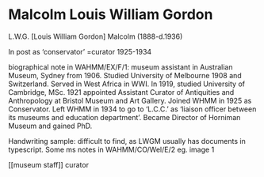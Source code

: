 



# Malcolm Louis William Gordon


L.W.G. [Louis William Gordon] Malcolm  (1888-d.1936)

In post as ‘conservator’ =curator 1925-1934

biographical note in WAHMM/EX/F/1:
museum assistant in Australian Museum, Sydney from 1906. Studied University of Melbourne 1908 and Switzerland. Served in West Africa in WWI. In 1919, studied University of Cambridge, MSc. 1921 appointed Assistant Curator of Antiquities and Anthropology at Bristol Museum and Art Gallery. Joined WHMM in 1925 as Conservator. Left WHMM in 1934 to go to ‘L.C.C.’ as ‘liaison officer between its museums and education department’. Became Director of Horniman Museum and gained PhD.

Handwriting sample: difficult to find, as LWGM usually has documents in typescript. Some ms notes in WAHMM/CO/Wel/E/2 eg. image 1


[[museum staff]] curator
